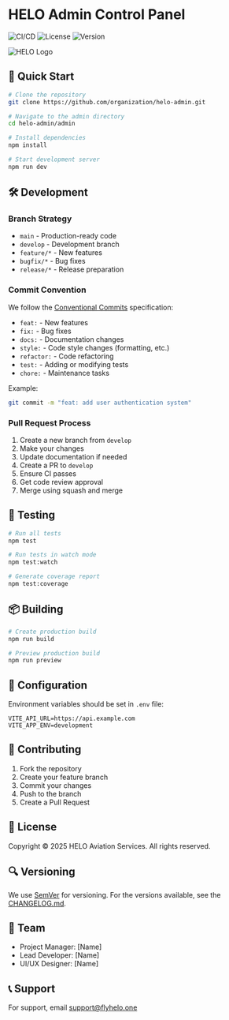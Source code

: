 # HELO Admin Control Panel

![CI/CD](https://github.com/organization/helo-admin/workflows/CI%2FCD/badge.svg)
![License](https://img.shields.io/badge/license-Proprietary-blue.svg)
![Version](https://img.shields.io/badge/version-0.1.1-green.svg)

![HELO Logo](../admin/public/HELO-full-logo-dark.svg)

## 🚀 Quick Start

```bash
# Clone the repository
git clone https://github.com/organization/helo-admin.git

# Navigate to the admin directory
cd helo-admin/admin

# Install dependencies
npm install

# Start development server
npm run dev
```

## 🛠 Development

### Branch Strategy

- `main` - Production-ready code
- `develop` - Development branch
- `feature/*` - New features
- `bugfix/*` - Bug fixes
- `release/*` - Release preparation

### Commit Convention

We follow the [Conventional Commits](https://www.conventionalcommits.org/) specification:

- `feat:` - New features
- `fix:` - Bug fixes
- `docs:` - Documentation changes
- `style:` - Code style changes (formatting, etc.)
- `refactor:` - Code refactoring
- `test:` - Adding or modifying tests
- `chore:` - Maintenance tasks

Example:
```bash
git commit -m "feat: add user authentication system"
```

### Pull Request Process

1. Create a new branch from `develop`
2. Make your changes
3. Update documentation if needed
4. Create a PR to `develop`
5. Ensure CI passes
6. Get code review approval
7. Merge using squash and merge

## 🧪 Testing

```bash
# Run all tests
npm test

# Run tests in watch mode
npm test:watch

# Generate coverage report
npm test:coverage
```

## 📦 Building

```bash
# Create production build
npm run build

# Preview production build
npm run preview
```

## 🔧 Configuration

Environment variables should be set in `.env` file:

```env
VITE_API_URL=https://api.example.com
VITE_APP_ENV=development
```

## 🤝 Contributing

1. Fork the repository
2. Create your feature branch
3. Commit your changes
4. Push to the branch
5. Create a Pull Request

## 📝 License

Copyright © 2025 HELO Aviation Services. All rights reserved.

## 🔍 Versioning

We use [SemVer](http://semver.org/) for versioning. For the versions available, see the [CHANGELOG.md](../CHANGELOG.md).

## 👥 Team

- Project Manager: [Name]
- Lead Developer: [Name]
- UI/UX Designer: [Name]

## 📞 Support

For support, email [support@flyhelo.one](mailto:support@flyhelo.one) 